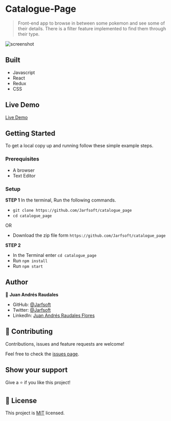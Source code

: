 # Catalogue-Page

> Front-end app to browse in between some pokemon and see some of their details. There is a filter feature implemented to find them through their type.

![screenshot]()

## Built

- Javascript
- React
- Redux
- CSS

## Live Demo

[Live Demo]()


## Getting Started

To get a local copy up and running follow these simple example steps.

### Prerequisites

- A browser
- Text Editor

### Setup

**STEP 1**
In the terminal, Run the following commands.

- `git clone https://github.com/Jarfsoft/catalogue_page`
- `cd catalogue_page`

OR

- Download the zip file form `https://github.com/Jarfsoft/catalogue_page`

**STEP 2**

- In the Terminal enter `cd catalogue_page`
- Run `npm install`
- Run `npm start`

## Author

👤 **Juan Andrés Raudales**

- GitHub: [@Jarfsoft](https://github.com/Jarfsoft)
- Twitter: [@Jarfsoft](https://twitter.com/Jarfsoft)
- LinkedIn: [Juan Andrés Raudales Flores](https://www.linkedin.com/in/juan-raudales-flores/)

## 🤝 Contributing

Contributions, issues and feature requests are welcome!

Feel free to check the [issues page](https://github.com/Jarfsoft/catalogue_page/issues).

## Show your support

Give a ⭐️ if you like this project!

## 📝 License

This project is [MIT](https://opensource.org/licenses/MIT) licensed.